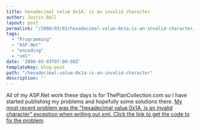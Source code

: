 ```yaml
---
title: hexadecimal value 0x1A, is an invalid character
author: Justin Ball
layout: post
permalink: "/2008/03/03/hexadecimal-value-0x1a-is-an-invalid-character/"
tags:
  - "Programming"
  - "ASP.Net"
  - "encoding"
  - "xml"
date: '2008-03-03T07:00:00Z'
templateKey: blog-post
path: "/hexadecimal-value-0x1a-is-an-invalid-character"
description: ''
---
```


All of my ASP.Net work these days is for ThePlanCollection.com so I have started publishing my problems and hopefully some solutions there. [My most recent problem was the "hexadecimal value 0x1A, is an invalid character" exception when writing out xml. Click the link to get the code to fix the problem][1].

 [1]: http://www.theplancollection.com/house-plan-related-articles/hexadecimal-value-invalid-character
